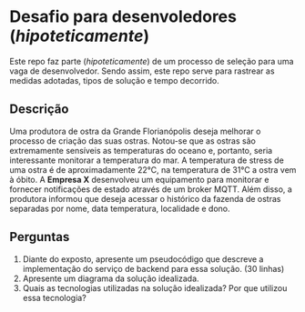 # Desafio para desenvoledores (_hipoteticamente_)
Este repo faz parte (_hipoteticamente_) de um processo de seleção para uma vaga de desenvolvedor.
Sendo assim, este repo serve para rastrear as medidas adotadas, tipos de solução e tempo decorrido.

## Descrição
Uma produtora de ostra da Grande Florianópolis deseja melhorar o processo de criação das suas ostras. Notou-se que as ostras são extremamente sensíveis as temperaturas do oceano e, portanto, seria interessante monitorar a temperatura do mar. A temperatura de stress de uma ostra é de aproximadamente 22°C, na temperatura de 31°C a ostra vem à óbito. A __Empresa X__ desenvolveu um equipamento para monitorar e fornecer notificações de estado através de um broker MQTT. Além disso, a produtora informou que deseja acessar o histórico da fazenda de ostras separadas por nome, data temperatura, localidade e dono.

## Perguntas
1. Diante do exposto, apresente um pseudocódigo que descreve a implementação do serviço de backend para essa solução. (30 linhas)
2. Apresente um diagrama da solução idealizada.
3. Quais as tecnologias utilizadas na solução idealizada? Por que utilizou essa tecnologia?
